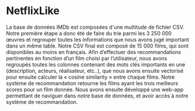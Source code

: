 # NetflixLike

La base de données IMDb est composées d'une multitude de fichier CSV. 
Notre première étape a donc été de faire du trie parmi les 3 250 000 œuvres et regrouper toutes les informations que nous avons jugé important dans un même table.
Notre CSV final est composé de 15 000 films, qui sont disponibles au moins en français.
Afin d’effectuer des recommandations pertinentes en fonction d’un film choisi par l’utilisateur, 
nous avons regroupés toutes les colonnes contenant des mots clés importants en une (description, acteurs, réalisateur, etc..), 
que nous avons ensuite vectorisé pour ensuite calculer la « cosine similarity » entre chaque films. 
Notre système de recommandation retourne les films ayant les trois meilleurs scores pour un film donnée.
Nous avons ensuite développé une web-app permettant de naviguer dans notre base de données, et avoir accès à notre système de recommandation.
